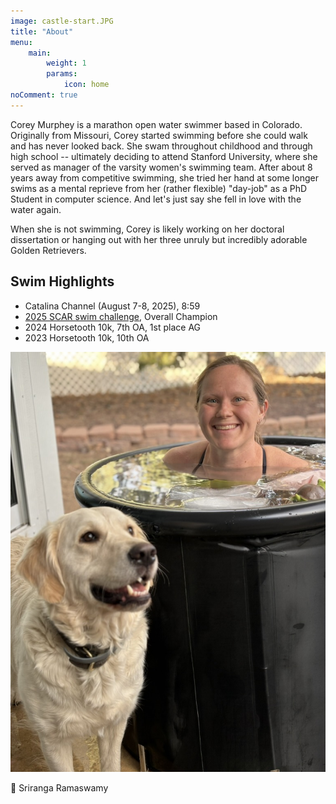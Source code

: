 ```yaml
---
image: castle-start.JPG
title: "About"
menu:
    main:
        weight: 1
        params: 
            icon: home
noComment: true
---
```


Corey Murphey is a marathon open water swimmer based in Colorado. Originally from Missouri, Corey started swimming before she could walk and has never looked back. She swam throughout childhood and through high school -- ultimately deciding to attend Stanford University, where she served as manager of the varsity women's swimming team. After about 8 years away from competitive swimming, she tried her hand at some longer swims as a mental reprieve from her (rather flexible) "day-job" as a PhD Student in computer science. And let's just say she fell in love with the water again. 

When she is not swimming, Corey is likely working on her doctoral dissertation or hanging out with her three unruly but incredibly adorable Golden Retrievers. 

## Swim Highlights
- Catalina Channel (August 7-8, 2025), 8:59
- [2025 SCAR swim challenge](https://c-murph-swim.github.io/p/scar-2025/), Overall Champion
- 2024 Horsetooth 10k, 7th OA, 1st place AG
- 2023 Horsetooth 10k, 10th OA

![Ice Bath](zara+icebath.jpeg)

📸 Sriranga Ramaswamy 